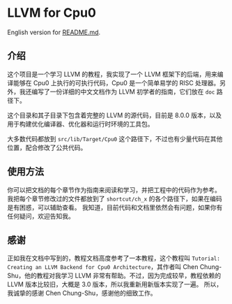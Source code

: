 # LLVM for Cpu0

English version for [README.md](https://github.com/P2Tree/LLVM_for_cpu0/blob/main/README.md).

## 介绍

这个项目是一个学习 LLVM 的教程，我实现了一个 LLVM 框架下的后端，用来编译能够在 Cpu0 上执行的可执行代码，Cpu0 是一个简单易学的 RISC 处理器。另外，我还编写了一份详细的中文文档作为 LLVM 初学者的指南，它们放在 `doc` 路径下。

这个目录和其子目录下包含着完整的 LLVM 的源代码，目前是 8.0.0 版本，以及用于构建优化编译器、优化器和运行时环境的工具包。

大多数代码都放到 `src/lib/Target/Cpu0` 这个路径下，不过也有少量代码在其他位置，配合修改了公共代码。

## 使用方法

你可以把文档的每个章节作为指南来阅读和学习，并把工程中的代码作为参考。
我把每个章节修改过的文件都放到了 `shortcut/ch_x` 的各个路径下，如果在编码是有困惑，可以辅助查看。
我知道，目前代码和文档里依然会有问题，如果你有任何疑问，欢迎告知我。

## 感谢

正如我在文档中写到的，教程文档高度参考了一本教程，这个教程叫 `Tutorial: Creating an LLVM Backend for Cpu0 Architecture`，其作者叫 Chen Chung-Shu，他的教程对我学习 LLVM 非常有帮助。不过，因为完成较早，教程依赖的 LLVM 版本比较旧，大概是 3.0 版本，所以我重新用新版本实现了一遍。
所以，我诚挚的感谢 Chen Chung-Shu，感谢他的细致工作。
